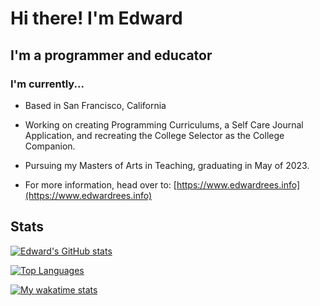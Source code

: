 # Hi there! I'm Edward

## I'm a programmer and educator

### I'm currently...

- Based in San Francisco, California

- Working on creating Programming Curriculums, a Self Care Journal Application, and recreating the College Selector as the College Companion.

- Pursuing my Masters of Arts in Teaching, graduating in May of 2023.

- For more information, head over to: [https://www.edwardrees.info](https://www.edwardrees.info)

## Stats

[![Edward's GitHub stats](https://github-readme-stats.vercel.app/api?username=EdwardRees&theme=ayu-mirage&count_private=true&show_icons=true)](#)

[![Top Languages](https://github-readme-stats.vercel.app/api/top-langs/?username=EdwardRees&theme=ayu-mirage&layout=compact&langs_count=10)](#)

[![My wakatime stats](https://github-readme-stats.vercel.app/api/wakatime?theme=ayu-mirage&langs_count=15&username=EdwardR16)](#)
